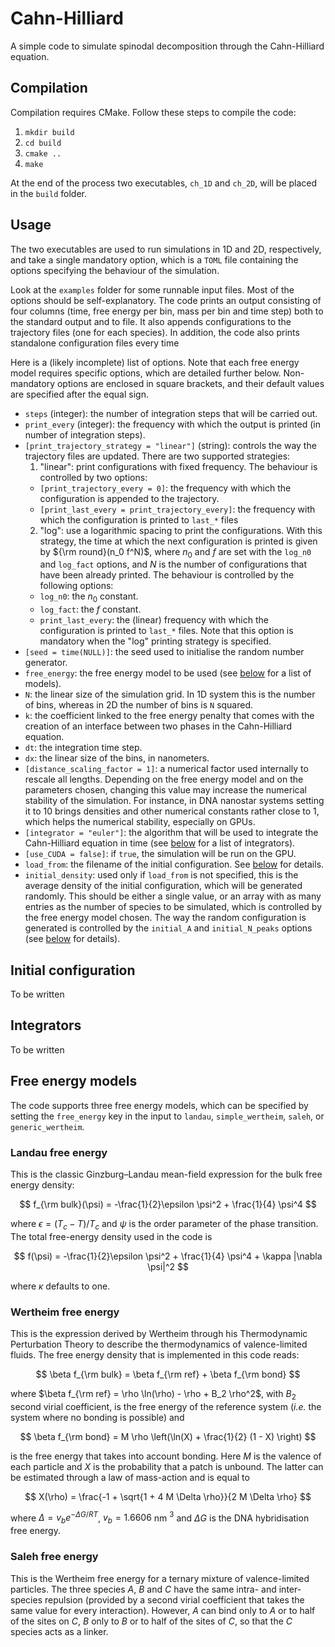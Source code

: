 # Cahn-Hilliard

A simple code to simulate spinodal decomposition through the Cahn-Hilliard equation. 

## Compilation

Compilation requires CMake. Follow these steps to compile the code:

1. `mkdir build`
2. `cd build`
3. `cmake ..`
4. `make`

At the end of the process two executables, `ch_1D` and `ch_2D`, will be placed in the `build` folder.

## Usage

The two executables are used to run simulations in 1D and 2D, respectively, and take a single mandatory option, which is a `TOML` file containing the options specifying the behaviour of the simulation.

Look at the `examples` folder for some runnable input files. Most of the options should be self-explanatory. The code prints an output consisting of four columns (time, free energy per bin, mass per bin and time step) both to the standard output and to file. It also appends configurations to the trajectory files (one for each species). In addition, the code also prints standalone configuration files every time 

Here is a (likely incomplete) list of options. Note that each free energy model requires specific options, which are detailed further below. Non-mandatory options are enclosed in square brackets, and their default values are specified after the equal sign.

* `steps` (integer): the number of integration steps that will be carried out.
* `print_every` (integer): the frequency with which the output is printed (in number of integration steps).
* `[print_trajectory_strategy = "linear"]` (string): controls the way the trajectory files are updated. There are two supported strategies:
  1. "linear": print configurations with fixed frequency. The behaviour is controlled by two options:
    * `[print_trajectory_every = 0]`: the frequency with which the configuration is appended to the trajectory.
    * `[print_last_every = print_trajectory_every]`: the frequency with which the configuration is printed to `last_*` files
  2. "log": use a logarithmic spacing to print the configurations. With this strategy, the time at which the next configuration is printed is given by ${\rm round}(n_0 f^N)$, where $n_0$ and $f$ are set with the `log_n0` and `log_fact` options, and $N$ is the number of configurations that have been already printed. The behaviour is controlled by the following options:
    * `log_n0`: the $n_0$ constant.
    * `log_fact`: the $f$ constant.
    * `print_last_every`: the (linear) frequency with which the configuration is printed to `last_*` files. Note that this option is mandatory when the "log" printing strategy is specified.
* `[seed = time(NULL)]`: the seed used to initialise the random number generator.
* `free_energy`: the free energy model to be used (see [below](#free-energy-models) for a list of models).
* `N`: the linear size of the simulation grid. In 1D system this is the number of bins, whereas in 2D the number of bins is `N` squared.
* `k`: the coefficient linked to the free energy penalty that comes with the creation of an interface between two phases in the Cahn-Hilliard equation.
* `dt`: the integration time step.
* `dx`: the linear size of the bins, in nanometers.
* `[distance_scaling_factor = 1]`: a numerical factor used internally to rescale all lengths. Depending on the free energy model and on the parameters chosen, changing this value may increase the numerical stability of the simulation. For instance, in DNA nanostar systems setting it to 10 brings densities and other numerical constants rather close to 1, which helps the numerical stability, especially on GPUs.
* `[integrator = "euler"]`: the algorithm that will be used to integrate the Cahn-Hilliard equation in time (see [below](#integrators) for a list of integrators).
* `[use_CUDA = false]`: if `true`, the simulation will be run on the GPU.
* `load_from`: the filename of the initial configuration. See [below](#initial-configuration) for details.
* `initial_density`: used only if `load_from` is not specified, this is the average density of the initial configuration, which will be generated randomly. This should be either a single value, or an array with as many entries as the number of species to be simulated, which is controlled by the free energy model chosen. The way the random configuration is generated is controlled by the `initial_A` and `initial_N_peaks` options (see [below](#initial-configuration) for details). 

## Initial configuration

To be written

## Integrators

To be written

## Free energy models

The code supports three free energy models, which can be specified by setting the `free_energy` key in the input to `landau`, `simple_wertheim`, `saleh`, or `generic_wertheim`.

### Landau free energy

This is the classic Ginzburg–Landau mean-field expression for the bulk free energy density:

$$
f_{\rm bulk}(\psi) = -\frac{1}{2}\epsilon \psi^2 + \frac{1}{4} \psi^4
$$

where $\epsilon = (T_c - T) / T_c$ and $\psi$ is the order parameter of the phase transition. The total free-energy density used in the code is

$$
f(\psi) = -\frac{1}{2}\epsilon \psi^2 + \frac{1}{4} \psi^4 + \kappa |\nabla \psi|^2
$$

where $\kappa$ defaults to one.

### Wertheim free energy

This is the expression derived by Wertheim through his Thermodynamic Perturbation Theory to describe the thermodynamics of valence-limited fluids. The free energy density that is implemented in this code reads:

$$
\beta f_{\rm bulk} = \beta f_{\rm ref} + \beta f_{\rm bond}
$$

where $\beta f_{\rm ref} = \rho \ln(\rho) - \rho + B_2 \rho^2$, with $B_2$ second virial coefficient, is the free energy of the reference system (*i.e.* the system where no bonding is possible) and 

$$
\beta f_{\rm bond} = M \rho \left(\ln(X) + \frac{1}{2} (1 - X) \right)
$$

is the free energy that takes into account bonding. Here $M$ is the valence of each particle and $X$ is the probability that a patch is unbound. The latter can be estimated through a law of mass-action and is equal to

$$
X(\rho) = \frac{-1 + \sqrt{1 + 4 M \Delta \rho}}{2 M \Delta \rho}
$$

where $\Delta = v_b e^{-\Delta G / R T}$, $v_b = 1.6606$ nm $^3$ and $\Delta G$ is the DNA hybridisation free energy.

### Saleh free energy

This is the Wertheim free energy for a ternary mixture of valence-limited particles. The three species $A$, $B$ and $C$ have the same intra- and inter-species repulsion (provided by a second virial coefficient that takes the same value for every interaction). However, $A$ can bind only to $A$ or to half of the sites on $C$, $B$ only to $B$ or to half of the sites of $C$, so that the $C$ species acts as a linker.
